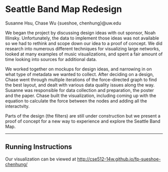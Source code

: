 Seattle Band Map Redesign
===================

Susanne Hsu, Chase Wu {sueshoe, chenhung}@uw.edu

We began the project by discussing design ideas with out sponsor, Noah Illinsky. Unfortunately, the data to implement
those ideas was not available so we had to rethink and scope down our idea to a proof of concept. We
did research into numerous different techniques for visualizing large networks, looked at many examples of music
visualizations, and spent a fair amount of time looking into sources for additional data.

We worked together on mockups for design ideas, and narrowing in on what type of metadata we wanted to collect. After deciding on a design, Chase went through multiple iterations of the force-directed graph to find the best layout, and dealt with various data quality issues along the way. Susanne was responsible for data collection and preparation, the poster and the paper. Chase built the visualization, including coming up with the equation to calculate the force between the nodes and adding all the interactvity. 

Parts of the design (the filters) are still under construction but we present a proof of concept for a new way to experience and explore the Seattle Band Map.

____________

## Running Instructions

Our visualization can be viewed at http://cse512-14w.github.io/fp-sueshoe-chenhung/
